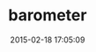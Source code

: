 ---
layout: post
title:  "barometer"
repo:   "attack/barometer"
date:   2015-02-18 17:05:09
gemurl: http://github.com/attack/barometer
---